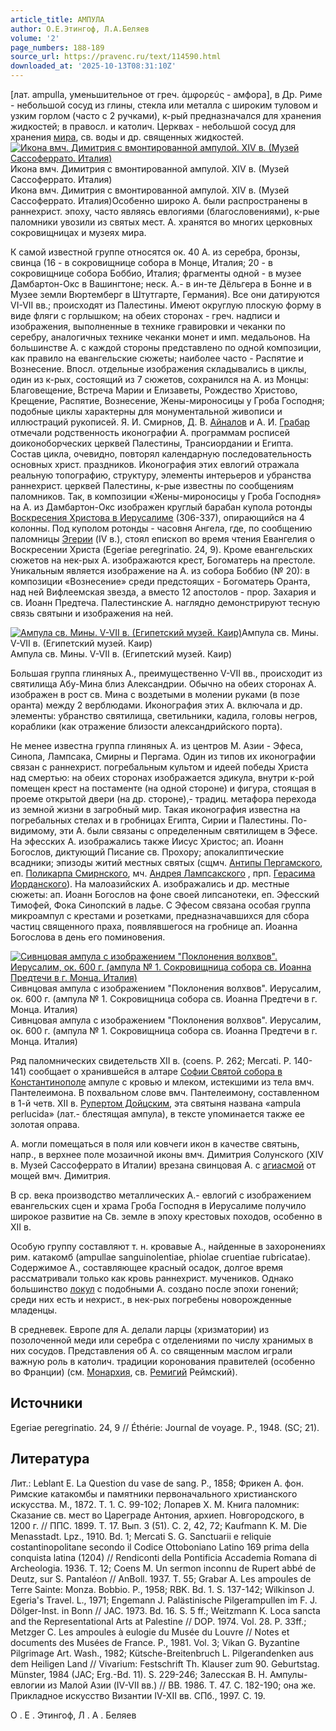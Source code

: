```yaml
---
article_title: АМПУЛА
author: О.Е.Этингоф, Л.А.Беляев
volume: '2'
page_numbers: 188-189
source_url: https://pravenc.ru/text/114590.html
downloaded_at: '2025-10-13T08:31:10Z'
---
```


[лат. ampulla, уменьшительное от греч. ἀμφορεύς - амфора], в Др. Риме - небольшой сосуд из глины, стекла или металла с широким туловом и узким горлом (часто с 2 ручками), к-рый предназначался для хранения жидкостей; в правосл. и католич. Церквах - небольшой сосуд для хранения [мира](https://pravenc.ru/text/мира.html), св. воды и др. священных жидкостей.[![Икона вмч. Димитрия с вмонтированной ампулой. XIV в. (Музей Сассоферрато. Италия)](https://pravenc.ru/data/578/447/1234/i200.jpg "Кликните для увеличения картинки")](https://pravenc.ru/data/578/447/1234/i400.jpg)Икона вмч. Димитрия с вмонтированной ампулой. XIV в. (Музей Сассоферрато. Италия)  
Икона вмч. Димитрия с вмонтированной ампулой. XIV в. (Музей Сассоферрато. Италия)Особенно широко А. были распространены в раннехрист. эпоху, часто являясь евлогиями (благословениями), к-рые паломники увозили из святых мест. А. хранятся во многих церковных сокровищницах и музеях мира.

К самой известной группе относятся ок. 40 А. из серебра, бронзы, свинца (16 - в сокровищнице собора в Монце, Италия; 20 - в сокровищнице собора Боббио, Италия; фрагменты одной - в музее Дамбартон-Окс в Вашингтоне; неск. А.- в ин-те Дёльгера в Бонне и в Музее земли Вюртемберг в Штутгарте, Германия). Все они датируются VI-VII вв.; происходят из Палестины. Имеют округлую плоскую форму в виде фляги с горлышком; на обеих сторонах - греч. надписи и изображения, выполненные в технике гравировки и чеканки по серебру, аналогичных технике чеканки монет и имп. медальонов. На большинстве А. с каждой стороны представлено по одной композиции, как правило на евангельские сюжеты; наиболее часто - Распятие и Вознесение. Впосл. отдельные изображения складывались в циклы, один из к-рых, состоящий из 7 сюжетов, сохранился на А. из Монцы: Благовещение, Встреча Марии и Елизаветы, Рождество Христово, Крещение, Распятие, Вознесение, Жены-мироносицы у Гроба Господня; подобные циклы характерны для монументальной живописи и иллюстраций рукописей. Я. И. Смирнов, Д. В. [Айналов](https://pravenc.ru/text/Айналов.html) и А. И. [Грабар](https://pravenc.ru/text/Грабар.html) отмечали родственность иконографии А. программам росписей доиконоборческих церквей Палестины, Трансиордании и Египта. Состав цикла, очевидно, повторял календарную последовательность основных христ. праздников. Иконография этих евлогий отражала реальную топографию, структуру, элементы интерьеров и убранства раннехрист. церквей Палестины, к-рые известны по сообщениям паломников. Так, в композиции «Жены-мироносицы у Гроба Господня» на А. из Дамбартон-Окс изображен круглый барабан купола ротонды [Воскресения Христова в Иерусалиме](<https://pravenc.ru/text/Воскресения Христова в Иерусалиме.html>) (306-337), опирающийся на 4 колонны. Под куполом ротонды - часовня Ангела, где, по сообщению паломницы [Эгерии](https://pravenc.ru/text/Эгерии.html) (IV в.), стоял епископ во время чтения Евангелия о Воскресении Христа (Egeriae peregrinatio. 24, 9). Кроме евангельских сюжетов на нек-рых А. изображаются крест, Богоматерь на престоле. Уникальным является изображение на А. из собора Боббио (№ 20): в композиции «Вознесение» среди предстоящих - Богоматерь Оранта, над ней Вифлеемская звезда, а вместо 12 апостолов - прор. Захария и св. Иоанн Предтеча. Палестинские А. наглядно демонстрируют тесную связь святыни и изображения на ней.

[![Ампула св. Мины. V-VII в. (Египетский музей. Каир)](https://pravenc.ru/data/281/448/1234/i200.jpg "Кликните для увеличения картинки")](https://pravenc.ru/data/281/448/1234/i400.jpg)Ампула св. Мины. V-VII в. (Египетский музей. Каир)  
Ампула св. Мины. V-VII в. (Египетский музей. Каир)

Большая группа глиняных А., преимущественно V-VII вв., происходит из святилища Абу-Мина близ Александрии. Обычно на обеих сторонах А. изображен в рост св. Мина с воздетыми в молении руками (в позе оранта) между 2 верблюдами. Иконография этих А. включала и др. элементы: убранство святилища, светильники, кадила, головы негров, кораблики (как отражение близости александрийского порта).

Не менее известна группа глиняных А. из центров М. Азии - Эфеса, Синопа, Лампсака, Смирны и Пергама. Один из типов их иконографии связан с раннехрист. погребальным культом и идеей победы Христа над смертью: на обеих сторонах изображается эдикула, внутри к-рой помещен крест на постаменте (на одной стороне) и фигура, стоящая в проеме открытой двери (на др. стороне),- традиц. метафора перехода из земной жизни в загробный мир. Такая иконография известна на погребальных стелах и в гробницах Египта, Сирии и Палестины. По-видимому, эти А. были связаны с определенным святилищем в Эфесе. На эфесских А. изображались также Иисус Христос; ап. Иоанн Богослов, диктующий Писание св. Прохору; апокалиптические всадники; эпизоды житий местных святых (сщмч. [Антипы Пергамского](<https://pravenc.ru/text/Антипы Пергамского.html>), еп. [Поликарпа Смирнского](<https://pravenc.ru/text/Поликарпа Смирнского.html>), мч. [Андрея Лампсакского](<https://pravenc.ru/text/Андрея Лампсакского.html>) , прп. [Герасима Иорданского](<https://pravenc.ru/text/Герасима Иорданского.html>)). На малоазийских А. изображались и др. местные сюжеты: ап. Иоанн Богослов на фоне своей липсанотеки, еп. Эфесский Тимофей, Фока Синопский в ладье. С Эфесом связана особая группа микроампул с крестами и розетками, предназначавшихся для сбора частиц священного праха, появлявшегося на гробнице ап. Иоанна Богослова в день его поминовения.

[![Сивнцовая ампула с изображением &quot;Поклонения волхвов&quot;. Иерусалим, ок. 600 г. (ампула № 1. Сокровищница собора св. Иоанна Предтечи в г. Монца. Италия)](https://pravenc.ru/data/587/447/1234/i200.jpg "Кликните для увеличения картинки")](https://pravenc.ru/data/587/447/1234/i400.jpg)Сивнцовая ампула с изображением "Поклонения волхвов". Иерусалим, ок. 600 г. (ампула № 1. Сокровищница собора св. Иоанна Предтечи в г. Монца. Италия)  
Сивнцовая ампула с изображением "Поклонения волхвов". Иерусалим, ок. 600 г. (ампула № 1. Сокровищница собора св. Иоанна Предтечи в г. Монца. Италия)

Ряд паломнических свидетельств XII в. (coens. P. 262; Mercati. Р. 140-141) сообщает о хранившейся в алтаре [Софии Святой собора в Константинополе](<https://pravenc.ru/text/Софии Святой собор в Константинополе.html>) ампуле с кровью и млеком, истекшими из тела вмч. Пантелеимона. В похвальном слове вмч. Пантелеимону, составленном в 1-й четв. XII в. [Рупертом Дойцским](<https://pravenc.ru/text/Руперт Дойцский.html>), эта святыня названа «ampula perlucida» (лат.- блестящая ампула), в тексте упоминается также ее золотая оправа.

А. могли помещаться в поля или ковчеги икон в качестве святынь, напр., в верхнее поле мозаичной иконы вмч. Димитрия Солунского (XIV в. Музей Сассоферрато в Италии) врезана свинцовая А. с [агиасмой](https://pravenc.ru/text/АГИАСМА.html) от мощей вмч. Димитрия.

В ср. века производство металлических А.- евлогий с изображением евангельских сцен и храма Гроба Господня в Иерусалиме получило широкое развитие на Св. земле в эпоху крестовых походов, особенно в XII в.

Особую группу составляют т. н. кровавые А., найденные в захоронениях рим. катакомб (ampullae sanguinolentiae, phiolae cruentiae rubricatae). Содержимое А., составляющее красный осадок, долгое время рассматривали только как кровь раннехрист. мучеников. Однако большинство [локул](https://pravenc.ru/text/локул.html) с подобными А. создано после эпохи гонений; среди них есть и нехрист., в нек-рых погребены новорожденные младенцы.

В средневек. Европе для А. делали ларцы (хризматории) из позолоченной меди или серебра с отделениями по числу хранимых в них сосудов. Представления об А. со священным маслом играли важную роль в католич. традиции коронования правителей (особенно во Франции) (см. [Монархия](https://pravenc.ru/text/Монархия.html), св. [Ремигий](https://pravenc.ru/text/Ремигий.html) Реймский).

## Источники

Egeriae peregrinatio. 24, 9 // Éthérie: Journal de voyage. P., 1948. (SC; 21).

## Литература

Лит.: Leblant E. La Question du vase de sang. P., 1858; Фрикен А. фон. Римские катакомбы и памятники первоначального христианского искусства. М., 1872. Т. 1. С. 99-102; Лопарев Х. М. Книга паломник: Сказание св. мест во Цареграде Антония, архиеп. Новгородского, в 1200 г. // ППС. 1899. Т. 17. Вып. 3 (51). С. 2, 42, 72; Kaufmann K. M. Die Menasstadt. Lpz., 1910. Bd. 1; Mercati S. G. Sanctuarii e reliquie сostantinopolitane secondo il Сodice Ottoboniano Latino 169 prima della conquista latina (1204) // Rendiconti della Pontificia Accademia Romana di Archeologia. 1936. T. 12; Coens M. Un sermon inconnu de Rupert abbé de Deutz, sur S. Pantaléon // AnBoll. 1937. T. 55; Grabar A. Les ampoules de Terre Sainte: Monza. Bobbio. P., 1958; RBK. Bd. 1. S. 137-142; Wilkinson J. Egeria's Travel. L., 1971; Engemann J. Palästinische Pilgerampullen im F. J. Dölger-Inst. in Bonn // JAC. 1973. Bd. 16. S. 5 ff.; Weitzmann K. Loca sancta and the Representational Arts at Palestine // DOP. 1974. Vol. 28. P. 33ff.; Metzger C. Les ampoules à eulogie du Musée du Louvre // Notes et documents des Musées de France. P., 1981. Vol. 3; Vikan G. Byzantine Pilgrimage Art. Wash., 1982; Kütsche-Breitenbruch L. Pilgerandenken aus dem Heiligen Land // Vivarium: Festschrift Th. Klauser zum 90. Geburtstag. Münster, 1984 (JAC; Erg.-Bd. 11). S. 229-246; Залесская В. Н. Ампулы-евлогии из Малой Азии (IV-VII вв.) // ВВ. 1986. Т. 47. С. 182-190; она же. Прикладное искусство Византии IV-XII вв. СПб., 1997. С. 19.

О .  Е .  Этингоф,   Л .  А .  Беляев
